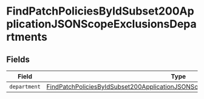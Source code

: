 # FindPatchPoliciesByIdSubset200ApplicationJSONScopeExclusionsDepartments


## Fields

| Field                                                                                                                                                                                             | Type                                                                                                                                                                                              | Required                                                                                                                                                                                          | Description                                                                                                                                                                                       |
| ------------------------------------------------------------------------------------------------------------------------------------------------------------------------------------------------- | ------------------------------------------------------------------------------------------------------------------------------------------------------------------------------------------------- | ------------------------------------------------------------------------------------------------------------------------------------------------------------------------------------------------- | ------------------------------------------------------------------------------------------------------------------------------------------------------------------------------------------------- |
| `department`                                                                                                                                                                                      | [FindPatchPoliciesByIdSubset200ApplicationJSONScopeExclusionsDepartmentsDepartment](../../models/operations/findpatchpoliciesbyidsubset200applicationjsonscopeexclusionsdepartmentsdepartment.md) | :heavy_minus_sign:                                                                                                                                                                                | N/A                                                                                                                                                                                               |